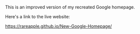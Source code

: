 This is an improved version of my recreated Google homepage.

Here's a link to the live website:

https://rareapple.github.io/New-Google-Homepage/
